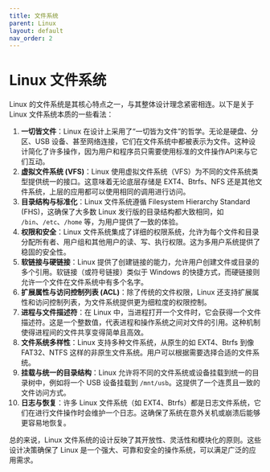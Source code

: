 ```yaml
---
title: 文件系统
parent: Linux
layout: default
nav_order: 2
---
```


# Linux 文件系统

Linux 的文件系统是其核心特点之一，与其整体设计理念紧密相连。以下是关于 Linux 文件系统本质的一些看法：

1. **一切皆文件**：Linux 在设计上采用了“一切皆为文件”的哲学。无论是硬盘、分区、USB 设备、甚至网络连接，它们在文件系统中都被表示为文件。这种设计简化了许多操作，因为用户和程序员只需要使用标准的文件操作API来与它们互动。
2. **虚拟文件系统 (VFS)**：Linux 使用虚拟文件系统（VFS）为不同的文件系统类型提供统一的接口。这意味着无论底层存储是 EXT4、Btrfs、NFS 还是其他文件系统，上层的应用都可以使用相同的调用进行访问。
3. **目录结构与标准化**：Linux 文件系统遵循 Filesystem Hierarchy Standard (FHS)，这确保了大多数 Linux 发行版的目录结构都大致相同，如 `/bin`、`/etc`、`/home` 等，为用户提供了一致的体验。
4. **权限和安全**：Linux 文件系统集成了详细的权限系统，允许为每个文件和目录分配所有者、用户组和其他用户的读、写、执行权限。这为多用户系统提供了稳固的安全性。
5. **软链接与硬链接**：Linux 提供了创建链接的能力，允许用户创建文件或目录的多个引用。软链接（或符号链接）类似于 Windows 的快捷方式，而硬链接则允许一个文件在文件系统中有多个名字。
6. **扩展属性与访问控制列表 (ACL)**：除了传统的文件权限，Linux 还支持扩展属性和访问控制列表，为文件系统提供更为细粒度的权限控制。
7. **进程与文件描述符**：在 Linux 中，当进程打开一个文件时，它会获得一个文件描述符。这是一个整数值，代表进程和操作系统之间对文件的引用。这种机制使得进程间的文件共享变得简单且高效。
8. **文件系统多样性**：Linux 支持多种文件系统，从原生的如 EXT4、Btrfs 到像 FAT32、NTFS 这样的非原生文件系统。用户可以根据需要选择合适的文件系统。
9. **挂载与统一的目录结构**：Linux 允许将不同的文件系统或设备挂载到统一的目录树中，例如将一个 USB 设备挂载到 `/mnt/usb`。这提供了一个连贯且一致的文件访问方式。
10. **日志与恢复**：许多 Linux 文件系统（如 EXT4、Btrfs）都是日志文件系统，它们在进行文件操作时会维护一个日志。这确保了系统在意外关机或崩溃后能够更容易地恢复。

总的来说，Linux 文件系统的设计反映了其开放性、灵活性和模块化的原则。这些设计决策确保了 Linux 是一个强大、可靠和安全的操作系统，可以满足广泛的应用需求。